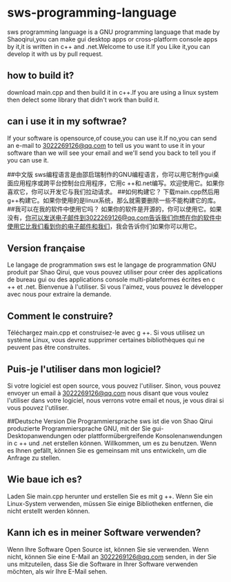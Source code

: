 # sws-programming-language
sws programming language is a GNU programming language that made by Shaoqirui,you can make gui desktop apps or cross-platform console apps by it,it is written in c++ and .net.Welcome to use it.If you Like it,you can develop it with us by pull request.
## how to build it?
download main.cpp and then build it in c++.If you are using a linux system then delect some library that didn't work than build it.
## can i use it in my softwrae?
If your software is opensource,of couse,you can use it.If no,you can send an e-mail to 3022269126@qq.com to tell us you want to use it in your software than we will see your email and we'll send you back to tell you if you can use it. 

##中文版
sws编程语言是由邵启瑞制作的GNU编程语言，你可以用它制作gui桌面应用程序或跨平台控制台应用程序，它用c ++和.net编写。欢迎使用它。如果你喜欢它，你可以开发它与我们拉动请求。
##如何构建它？
下载main.cpp然后用g++构建它。如果你使用的是linux系统，那么就需要删除一些不能构建它的库。
##我可以在我的软件中使用它吗？
如果你的软件是开源的，你可以使用它。如果没有，你可以发送电子邮件到3022269126@qq.com告诉我们你想在你的软件中使用它比我们看到你的电子邮件和我们，我会告诉你们如果你可以用它。


## Version française 
Le langage de programmation sws est le langage de programmation GNU produit par Shao Qirui, que vous pouvez utiliser pour créer des applications de bureau gui ou des applications console multi-plateformes écrites en c ++ et .net. Bienvenue à l'utiliser. Si vous l'aimez, vous pouvez le développer avec nous pour extraire la demande.
## Comment le construire?
Téléchargez main.cpp et construisez-le avec g ++. Si vous utilisez un système Linux, vous devrez supprimer certaines bibliothèques qui ne peuvent pas être construites.
## Puis-je l'utiliser dans mon logiciel?
Si votre logiciel est open source, vous pouvez l'utiliser. Sinon, vous pouvez envoyer un email à 3022269126@qq.com nous disant que vous voulez l'utiliser dans votre logiciel, nous verrons votre email et nous, je vous dirai si vous pouvez l'utiliser.

##Deutsche Version
Die Programmiersprache sws ist die von Shao Qirui produzierte Programmiersprache GNU, mit der Sie gui-Desktopanwendungen oder plattformübergreifende Konsolenanwendungen in c ++ und .net erstellen können. Willkommen, um es zu benutzen. Wenn es Ihnen gefällt, können Sie es gemeinsam mit uns entwickeln, um die Anfrage zu stellen.
## Wie baue ich es?
Laden Sie main.cpp herunter und erstellen Sie es mit g ++. Wenn Sie ein Linux-System verwenden, müssen Sie einige Bibliotheken entfernen, die nicht erstellt werden können.
## Kann ich es in meiner Software verwenden?
Wenn Ihre Software Open Source ist, können Sie sie verwenden. Wenn nicht, können Sie eine E-Mail an 3022269126@qq.com senden, in der Sie uns mitzuteilen, dass Sie die Software in Ihrer Software verwenden möchten, als wir Ihre E-Mail sehen.
